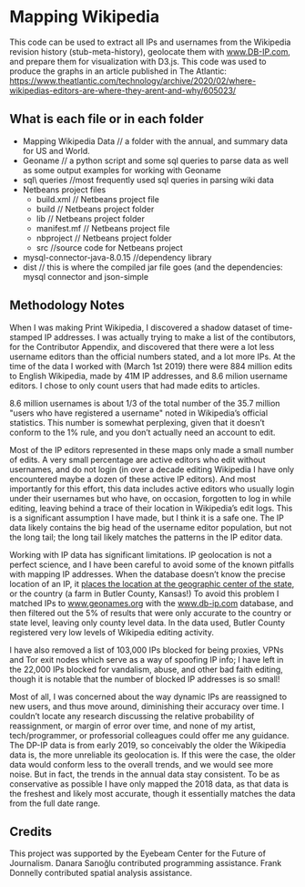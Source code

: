 Mapping Wikipedia
==============

This code can be used to extract all IPs and usernames from the Wikipedia revision history (stub-meta-history), geolocate them with www.DB-IP.com, and prepare them for visualization with D3.js. This code was used to produce the graphs in an article published in The Atlantic: https://www.theatlantic.com/technology/archive/2020/02/where-wikipedias-editors-are-where-they-arent-and-why/605023/

## What is each file or in each folder


* Mapping Wikipedia Data // a folder with the annual, and summary data for US and World.
* Geoname // a python script and some sql queries to parse data as well as some output examples for working with Geoname
* sql\ queries //most frequently used sql queries in parsing wiki data
* Netbeans project files
	* build.xml // Netbeans project file
	* build // Netbeans project folder
	* lib // Netbeans project folder
	* manifest.mf // Netbeans project file
	* nbproject  // Netbeans project folder
	* src //source code for Netbeans project
* mysql-connector-java-8.0.15 //dependency library
* dist // this is where the compiled jar file goes (and the dependencies: mysql connector and json-simple

## Methodology Notes

When I was making Print Wikipedia, I discovered a shadow dataset of time-stamped IP addresses. I was actually trying to make a list of the contibutors, for the Contributor Appendix, and discovered that there were a lot less username editors than the official numbers stated, and a lot more IPs. At the time of the data I worked with (March 1st 2019) there were 884 million edits to English Wikipedia, made by 41M IP addresses, and 8.6 milion username editors. I chose to only count users that had made edits to articles. 

8.6 million usernames is about 1/3 of the total number of the 35.7 million "users who have registered a username" noted in Wikipedia’s official statistics. This number is somewhat perplexing, given that it doesn’t conform to the 1% rule, and you don’t actually need an account to edit.  

Most of the IP editors represented in these maps only made a small number of edits. A very small percentage are active editors who edit without usernames, and do not login (in over a decade editing Wikipedia I have only encountered maybe a dozen of these active IP editors). And most importantly for this effort, this data includes active editors who usually login under their usernames but who have, on occasion, forgotten to log in while editing, leaving behind a trace of their location in Wikipedia’s edit logs. This is a significant assumption I have made, but I think it is a safe one. The IP data likely contains the big head of the username editor population, but not the long tail; the long tail likely matches the patterns in the IP editor data.

Working with IP data has significant limitations. IP geolocation is not a perfect science, and I have been careful to avoid some of the known pitfalls with mapping IP addresses. When the database doesn’t know the precise location of an IP, it [places the location at the geographic center of the state](https://splinternews.com/how-an-internet-mapping-glitch-turned-a-random-kansas-f-1793856052), or the country (a farm in Butler County, Kansas!) To avoid this problem I matched IPs to www.geonames.org with the www.db-ip.com database, and then filtered out the 5% of results that were only accurate to the country or state level, leaving only county level data. In the data used, Butler County registered very low levels of Wikipedia editing activity.

I have also removed a list of 103,000 IPs blocked for being proxies, VPNs and Tor exit nodes which serve as a way of spoofing IP info; I have left in the 22,000 IPs blocked for vandalism, abuse, and other bad faith editing, though it is notable that the number of blocked IP addresses is so small!

Most of all, I was concerned about the way dynamic IPs are reassigned to new users, and thus move around, diminishing their accuracy over time. I couldn’t locate any research discussing the relative probability of reassignment, or margin of error over time, and none of my artist, tech/programmer, or professorial colleagues could offer me any guidance. The DP-IP data is from early 2019, so conceivably the older the Wikipedia data is, the more unreliable its geolocation is. If this were the case, the older data would conform less to the overall trends, and we would see more noise. But in fact, the trends in the annual data stay consistent. To be as conservative as possible I have only mapped the 2018 data, as that data is the freshest and likely most accurate, though it essentially matches the data from the full date range.


## Credits

This project was supported by the Eyebeam Center for the Future of Journalism. Danara Sarıoğlu contributed programming assistance. Frank Donnelly contributed spatial analysis assistance.
